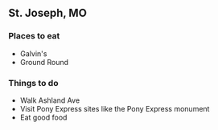## St. Joseph, MO

### Places to eat

 - Galvin's
 - Ground Round

### Things to do

 - Walk Ashland Ave
 - Visit Pony Express sites like the Pony Express monument
 - Eat good food
 
